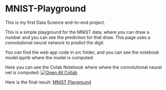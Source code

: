 # MNIST-Playground
This is my first Data Science end-to-end project.

This is a simple playground for the MNIST data, where you can draw a number and you can see the prediction for that draw.
This page uses a convolutional neural network to predict the digit.

You can find the web app code in src folder, and you can see the notebook model.ipynb where the model is computed.

Here you can see the Colab Notebook where where the convolutional neural net is computed: [![Open All Collab](https://colab.research.google.com/assets/colab-badge.svg)](https://drive.google.com/file/d/14A5snwtyc9Nv5lqBtesoyTKlwIUNx8th/view?usp=sharing)

Here is the final result:
<a href="https://mnistplayground.herokuapp.com/" target="_blank">MNIST Playground</a>
